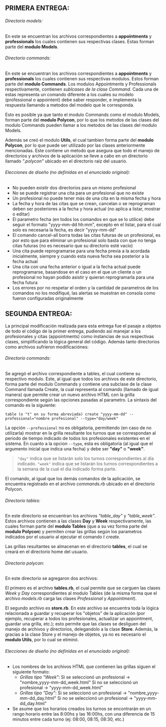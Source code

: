 ## PRIMERA ENTREGA:
###### Directorio models:
En este se encuentran los archivos correspondientes a **appointments** y **professionals** los cuales contienen sus respectivas clases. Estas forman parte del **modulo Models**.

###### Directorio commands:
En este se encuentran los archivos correspondientes a **appointments** y **professionals** los cuales contienen sus respectivas modulos. Estos forman parte del **modulo Commands**.
Los modulos Appointments y Professionals respectivamente, contienen *sublcases de la clase Command*. Cada una de estas representa un comando diferente a los cuales su modelo (professional o appointent) debe saber responder, e implementa la respuesta llamando a metodos del modelo que le corresponda. 

Esto es posible ya que tanto el modulo Commands como el modulo Models, forman parte del **modulo Polycon**, por lo que los metodos de las clases del modulo Commands pueden llamar a los metodos de las clases del modulo Models.


Además se creó el modulo **Utils**, el cual tambien forma parte del **modulo Polycon**, por lo que puede ser utilizado por las clases anteriormente mencionadas. Este contiene un metodo que asegura que todo el manejo de directorios y archivos de la aplicación se lleve a cabo en un directorio llamado *".polycon"* ubicado en el directorio raíz del usuario.


###### Elecciones de diseño (no definidas en el enunciado original):
- No pueden existir dos directorios para un mismo profesional
- No se puede registrar una cita para un profesional que no existe
- Un profesional no puede tener más de una cita en la misma fecha y hora
- La fecha y hora de las citas que se crean, cancelan o se reprograman deben ser posteriores a la fecha y hora actual (no aplica a listar, mostrar o editar)
- El parametro fecha (en todos los comandos en que se lo utilice) debe seguir el formato "yyyy-mm-dd hh:mm", excepto en el listar, para el cual solo es necesaria la fecha, es decir "yyyy-mm-dd"
- El comando cancel-all borra todas las citas futuras de un profesional, es por esto que para eliminar un profesional solo basta con que no tenga citas futuras (no es necesario que su directorio esté vacío)
- Una cita puede reprogramarse para una fecha previa a la acordada inicialmente, siempre y cuando esta nueva fecha sea posterior a la fecha actual
- Una cita con una fecha anterior o igual a la fecha actual puede reprogramarse, basandose en el caso en el que un cliente o un profesional no hayan podido asistir y quieran reprogramarla para una fecha futura
- Los errores por no respetar el orden y la cantidad de parametros de los comandos no los modifiqué, las alertas se muestran en consola como fueron configuradas originalmente


## SEGUNDA ENTREGA:
La principal modificación realizada para esta entrega fue el pasaje a objetos de todo el código de la primer entrega, pudiendo así manejar a los profesionales y citas (appointments) como instancias de sus respectivas clases, simplificando la lógica general del código.
Además tanto directorios como archivos sufrieron modificaciónes:

###### Directorio commands:
Se agregó el archivo correspondiente a tables, el cual contiene su respectivo modulo. Este, al igual que todos los archivos de este directorio, forma parte del modulo Commands y contiene una subclase de la clase Command llamada Create, la cual representa al comando (llamado de igual manera) que permite crear un nuevo archivo HTML con la grilla correspondiente según las opciones pasadas al parametro.
La sintaxis del comando es la siguiente:
```
table (o "t" en su forma abreviada) create "yyyy-mm-dd" --professional="nombre profesional" --type="day/week"
```
La opción `--professional` no es obligatoria, permitiendo (en caso de no utilizarla) mostrar en la grilla resultante los turnos que se correspondan al periodo de tiempo indicado de todos los profesionales existentes en el sistema.
En cuanto a la opcion `--type`, esta es obligatoria (al igual que el argumento inicial que indica una fecha) y debe ser **"day"** o **"week"**.
> `"day"` indica que se listarán solo los turnos correspondientes al día indicado.
> `"week"` indica que se listarán los turnos correspondientes a la semana de la cual el día indicado forma parte.

El comando, al igual que los demás comandos de la aplicación, se encuentra registrado en el archivo *commands.rb* ubicado en el directorio Polycon.

###### Directorio tables:
En este directorio se encuentran los archivos *"table_day"* y *"table_week"*. Estos archivos contienen a las clases **Day** y **Week** respectivamente, las cuales forman parte del **modulo Tables** (que a su vez forma parte del **modulo Polycon**) y permiten crear las grillas según los parametros indicados por el usuario al ejecutar el comando *t create*.

Las grillas resultantes se almacenan en el directorio **tables**, el cual se creará en el directorio home del usuario.

###### Directorio polycon:
En este directorio se agregaron dos archivos:

El primero es el archivo **tables.rb**, el cual permite que se carguen las clases *Week* y *Day* correspondientes al modulo Tables (de la misma forma que el archivo *models.rb* carga las clases *Professional* y *Appointment*).

El segundo archivo es **store.rb**. En este archivo se encuentra toda la lógica relacionada a guardar y recuperar los "objetos" de la aplicación (por ejemplo, recuperar a todos los profesionales, actualizar un appointment, guardar una grilla, etc.); esto permite que las clases se desliguen del manejo de archivos y directorios, delegandolo a la clase **Store**.
Además, la gracias a la clase Store y el manejo de objetos, ya no es necesario el **modulo Utils**, por lo cual se eliminó.

###### Elecciones de diseño (no definidas en el enunciado original):
- Los nombres de los archivos HTML que contienen las grillas siguen el siguiente formato: 
  - *Grillas tipo "Week"*:
    Si se seleccionó un profesional → "nombre_yyyy-mm-dd_week.html"
    Si no se seleccionó un profesional → "yyyy-mm-dd_week.html"
  - *Grillas tipo "Day"*:
    Si se seleccionó un profesional → "nombre_yyyy-mm-dd_day.html"
    Si no se seleccionó un profesional → "yyyy-mm-dd_day.html" 
- Se asume que los horarios creados los turnos se encontrarán en un rango horario entre las 8:00hs y las 16:00hs, con una diferencia de 15 minutos entre cada turno (ej: 08:00, 08:15, 08:30, etc.) 
